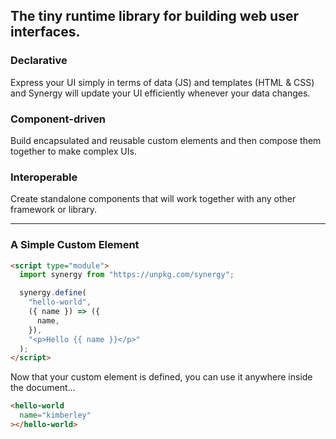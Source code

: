 ## The tiny runtime library for building web user interfaces.

### Declarative

Express your UI simply in terms of data (JS) and
templates (HTML & CSS) and Synergy will update
your UI efficiently whenever your data changes.

### Component-driven

Build encapsulated and reusable custom elements
and then compose them together to make complex
UIs.

### Interoperable

Create standalone components that will work
together with any other framework or library.

---

### A Simple Custom Element

```html
<script type="module">
  import synergy from "https://unpkg.com/synergy";

  synergy.define(
    "hello-world",
    ({ name }) => ({
      name,
    }),
    "<p>Hello {{ name }}</p>"
  );
</script>
```

Now that your custom element is defined, you can
use it anywhere inside the document...

```html
<hello-world
  name="kimberley"
></hello-world>
```
